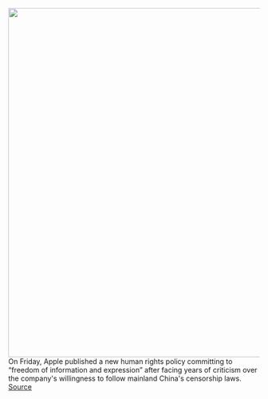 <img src='https://cdn.vox-cdn.com/thumbor/8VT00dCgTg4VWr6p6OkoZnjaa1A=/0x0:2040x1360/1200x800/filters:focal(857x517:1183x843)/cdn.vox-cdn.com/uploads/chorus_image/image/67357328/acastro_180604_1777_apple_wwdc_0001.0.jpg' width='700px' /><br/>
On Friday, Apple published a new human rights policy committing to “freedom of information and expression” after facing years of criticism over the company's willingness to follow mainland China's censorship laws.
<a href='https://www.theverge.com/2020/9/4/21423347/apple-freedom-speech-expression-information-china-censorship-policy'> Source <a/>